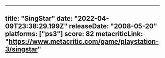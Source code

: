 
---
title: "SingStar"
date: "2022-04-09T23:38:29.199Z"
releaseDate: "2008-05-20"
platforms: ["ps3"]
score: 82
metacriticLink: "https://www.metacritic.com/game/playstation-3/singstar"
---

